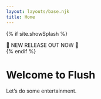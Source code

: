 ```yaml
---
layout: layouts/base.njk
title: Home
---
```


{% if site.showSplash %}
<div class="splash">🚨 NEW RELEASE OUT NOW 🚨</div>
{% endif %}

# Welcome to Flush
Let’s do some entertainment.